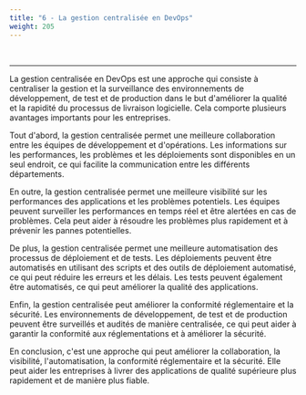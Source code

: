 ```yaml
---
title: "6 - La gestion centralisée en DevOps"
weight: 205
---
```


<td>&nbsp;</td>


----------

La gestion centralisée en DevOps est une approche qui consiste à centraliser la gestion et la surveillance des environnements de développement, de test et de production dans le but d'améliorer la qualité et la rapidité du processus de livraison logicielle. Cela comporte plusieurs avantages importants pour les entreprises.

Tout d'abord, la gestion centralisée permet une meilleure collaboration entre les équipes de développement et d'opérations. Les informations sur les performances, les problèmes et les déploiements sont disponibles en un seul endroit, ce qui facilite la communication entre les différents départements.

En outre, la gestion centralisée permet une meilleure visibilité sur les performances des applications et les problèmes potentiels. Les équipes peuvent surveiller les performances en temps réel et être alertées en cas de problèmes. Cela peut aider à résoudre les problèmes plus rapidement et à prévenir les pannes potentielles.

De plus, la gestion centralisée permet une meilleure automatisation des processus de déploiement et de tests. Les déploiements peuvent être automatisés en utilisant des scripts et des outils de déploiement automatisé, ce qui peut réduire les erreurs et les délais. Les tests peuvent également être automatisés, ce qui peut améliorer la qualité des applications.

Enfin, la gestion centralisée peut améliorer la conformité réglementaire et la sécurité. Les environnements de développement, de test et de production peuvent être surveillés et audités de manière centralisée, ce qui peut aider à garantir la conformité aux réglementations et à améliorer la sécurité.

En conclusion, c'est une approche qui peut améliorer la collaboration, la visibilité, l'automatisation, la conformité réglementaire et la sécurité. Elle peut aider les entreprises à livrer des applications de qualité supérieure plus rapidement et de manière plus fiable.